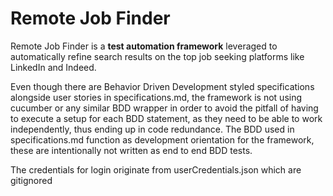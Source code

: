 # Remote Job Finder

Remote Job Finder is a **test automation framework** leveraged to automatically refine search results on the top job seeking platforms like LinkedIn and Indeed.

Even though there are Behavior Driven Development styled specifications alongside user stories in specifications.md, the framework is not using cucumber or any similar BDD wrapper in order to avoid the pitfall of having to execute a setup for each BDD statement, as they need to be able to work independently, thus ending up in code redundance. The BDD used in specifications.md function as development orientation for the framework, these are intentionally not written as end to end BDD tests.

The credentials for login originate from userCredentials.json which are gitignored